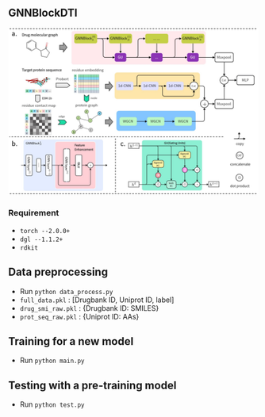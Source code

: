 ## GNNBlockDTI
![GNNBlockDTI](https://github.com/Ptexys/GNNBlockDTI/blob/main/GNNBlockDTI.jpg)

### Requirement
- `torch --2.0.0+` <br>
- `dgl --1.1.2+` <br>
- `rdkit` <br>

## Data preprocessing
- Run `python data_process.py`
- `full_data.pkl`    : [Drugbank ID, Uniprot ID, label] <br>
- `drug_smi_raw.pkl` : {Drugbank ID: SMILES} <br>
- `prot_seq_raw.pkl` : {Uniprot ID: AAs} <br>

## Training for a new model
- Run `python main.py`

## Testing with a pre-training model
- Run `python test.py`
